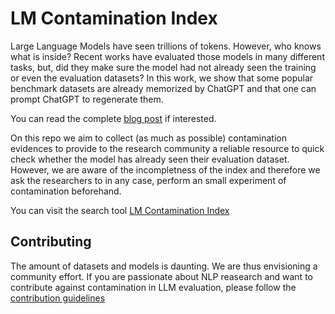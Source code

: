 # LM Contamination Index

Large Language Models have seen trillions of tokens. However, who knows what is inside? Recent works have evaluated those models in many different tasks, but, did they make sure the model had not already seen the training or even the evaluation datasets? In this work, we show that some popular benchmark datasets are already memorized by ChatGPT and that one can prompt ChatGPT to regenerate them.

You can read the complete [blog post](https://hitz-zentroa.github.io/lm-contamination/blog) if interested.

On this repo we aim to collect (as much as possible) contamination evidences to provide to the research community a reliable resource to quick check whether the model has already seen their evaluation dataset. However, we are aware of the incompletness of the index and therefore we ask the researchers to in any case, perform an small experiment of contamination beforehand.

You can visit the search tool [LM Contamination Index](https://hitz-zentroa.github.io/lm-contamination/)

## Contributing
The amount of datasets and models is daunting. We are thus envisioning a community effort. If you are passionate about NLP reasearch and want to contribute against contamination in LLM evaluation, please follow the [contribution guidelines](CONTRIBUTING.md)